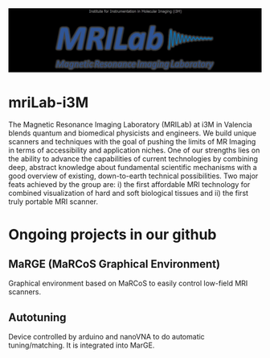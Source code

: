 <img src="figures/mriLab-i3M_figure1.jpg" alt="alt text">

# mriLab-i3M

The Magnetic Resonance Imaging Laboratory (MRILab) at i3M in Valencia blends quantum and biomedical physicists and engineers. We build unique scanners and techniques with the goal of pushing the limits of MR Imaging in terms of accessibility and application niches. One of our strengths lies on the ability to advance the capabilities of current technologies by combining deep, abstract knowledge about fundamental scientific mechanisms with a good overview of existing, down-to-earth technical possibilities. Two major feats achieved by the group are: i) the first affordable MRI technology for combined visualization of hard and soft biological tissues and ii) the first truly portable MRI scanner.

# Ongoing projects in our github

## MaRGE (MaRCoS Graphical Environment)
Graphical environment based on MaRCoS to easily control low-field MRI scanners.

## Autotuning
Device controlled by arduino and nanoVNA to do automatic tuning/matching. It is integrated into MarGE.

<!--
**mriLab-i3M/mriLab-i3M** is a ✨ _special_ ✨ repository because its `README.md` (this file) appears on your GitHub profile.

Here are some ideas to get you started:

- 🔭 I’m currently working on ...
- 🌱 I’m currently learning ...
- 👯 I’m looking to collaborate on ...
- 🤔 I’m looking for help with ...
- 💬 Ask me about ...
- 📫 How to reach me: ...
- 😄 Pronouns: ...
- ⚡ Fun fact: ...
-->
